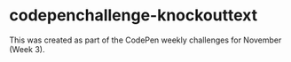 # codepenchallenge-knockouttext
This was created as part of the CodePen weekly challenges for November (Week 3).
